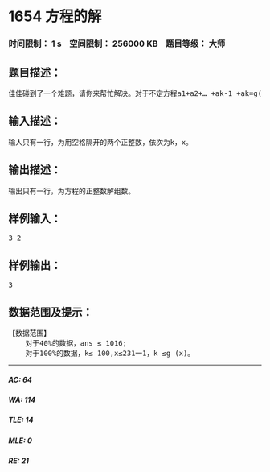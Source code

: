 # 1654 方程的解   
### 时间限制： 1 s&nbsp;&nbsp;&nbsp;&nbsp;空间限制： 256000 KB&nbsp;&nbsp;&nbsp;&nbsp;题目等级： 大师  
## 题目描述：  

<pre>
佳佳碰到了一个难题，请你来帮忙解决。对于不定方程a1+a2+… +ak-1 +ak=g(x)，其中k≥2且k ∈ N*，x是正整数，g(x) =xx mod 1000（即xx除以1000的余数），x，k是给定的数。我们要求的是这个不定方程的正整数解组数。举例来说，当k=3， x=2时，分别为(a1，a2,a3)＝（2，1，1），（1，2，1），（1，1，2)。
</pre>
  
  
## 输入描述：  

<pre>
输人只有一行，为用空格隔开的两个正整数，依次为k，x。
</pre>
  
  
## 输出描述：  

<pre>
输出只有一行，为方程的正整数解组数。
</pre>
  
  
## 样例输入：  

<pre>
3 2
</pre>
  
  
## 样例输出：  

<pre>
3
</pre>
  
  
## 数据范围及提示：  

<pre>
【数据范围】
    对于40%的数据，ans ≤ 1016;
    对于100%的数据，k≤ 100,x≤231一1，k ≤g (x)。
</pre>
  
  
***  

##### AC: 64  
##### WA: 114  
##### TLE: 14  
##### MLE: 0  
##### RE: 21  

